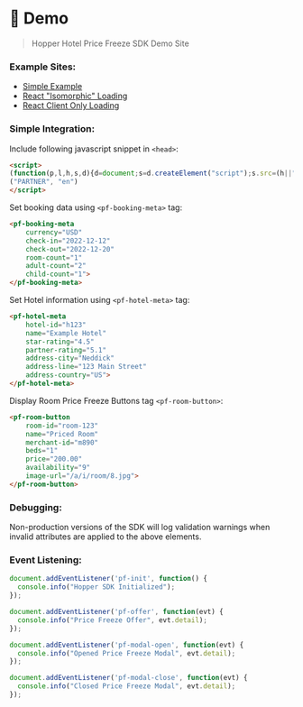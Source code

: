 # 🏨 Demo
> Hopper Hotel Price Freeze SDK Demo Site 

### Example Sites:
- [Simple Example](https://hotels.hc-demos.com/plain/)
- [React "Isomorphic" Loading](https://hotels.hc-demos.com/isomorphic/)
- [React Client Only Loading](https://hotels.hc-demos.com/client/)

### Simple Integration:

Include following javascript snippet in `<head>`:
```html
<script>
(function(p,l,h,s,d){d=document;s=d.createElement("script");s.src=(h||"https://sdk.hc-demos.com")+"/cloud/hotels/v1/"+p+"/"+(l||"en")+".js";s.type="module";s.async=!0;d.head.appendChild(s)})
("PARTNER", "en")
</script>
```

Set booking data using `<pf-booking-meta>` tag:
```html
<pf-booking-meta
    currency="USD"
    check-in="2022-12-12"
    check-out="2022-12-20"
    room-count="1"
    adult-count="2"
    child-count="1">
</pf-booking-meta>
```

Set Hotel information using `<pf-hotel-meta>` tag:
```html
<pf-hotel-meta
    hotel-id="h123"
    name="Example Hotel"
    star-rating="4.5"
    partner-rating="5.1"
    address-city="Neddick"
    address-line="123 Main Street"
    address-country="US">
</pf-hotel-meta>
```

Display Room Price Freeze Buttons tag `<pf-room-button>`:
```html
<pf-room-button
    room-id="room-123"
    name="Priced Room"
    merchant-id="m890"
    beds="1"
    price="200.00"
    availability="9"
    image-url="/a/i/room/8.jpg">
</pf-room-button>
```

### Debugging:

Non-production versions of the SDK will log validation warnings when invalid attributes are applied to the above elements.

### Event Listening:
```js
document.addEventListener('pf-init', function() {
  console.info("Hopper SDK Initialized");
});

document.addEventListener('pf-offer', function(evt) {
  console.info("Price Freeze Offer", evt.detail);
});

document.addEventListener('pf-modal-open', function(evt) {
  console.info("Opened Price Freeze Modal", evt.detail);
});

document.addEventListener('pf-modal-close', function(evt) {
  console.info("Closed Price Freeze Modal", evt.detail);
});
```
